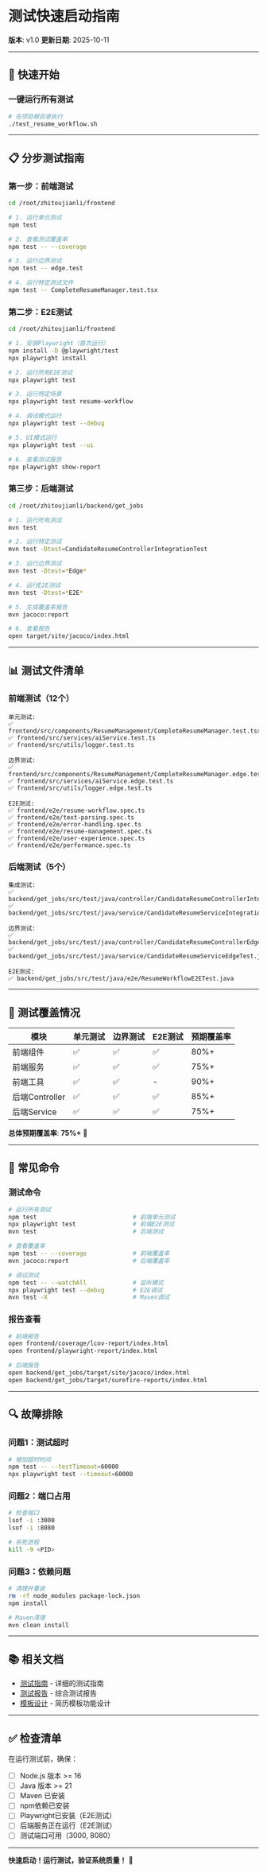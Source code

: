 # 测试快速启动指南

**版本**: v1.0
**更新日期**: 2025-10-11

---

## 🚀 快速开始

### 一键运行所有测试

```bash
# 在项目根目录执行
./test_resume_workflow.sh
```

---

## 📋 分步测试指南

### 第一步：前端测试

```bash
cd /root/zhitoujianli/frontend

# 1. 运行单元测试
npm test

# 2. 查看测试覆盖率
npm test -- --coverage

# 3. 运行边界测试
npm test -- edge.test

# 4. 运行特定测试文件
npm test -- CompleteResumeManager.test.tsx
```

### 第二步：E2E测试

```bash
cd /root/zhitoujianli/frontend

# 1. 安装Playwright（首次运行）
npm install -D @playwright/test
npx playwright install

# 2. 运行所有E2E测试
npx playwright test

# 3. 运行特定场景
npx playwright test resume-workflow

# 4. 调试模式运行
npx playwright test --debug

# 5. UI模式运行
npx playwright test --ui

# 6. 查看测试报告
npx playwright show-report
```

### 第三步：后端测试

```bash
cd /root/zhitoujianli/backend/get_jobs

# 1. 运行所有测试
mvn test

# 2. 运行特定测试
mvn test -Dtest=CandidateResumeControllerIntegrationTest

# 3. 运行边界测试
mvn test -Dtest=*Edge*

# 4. 运行E2E测试
mvn test -Dtest=*E2E*

# 5. 生成覆盖率报告
mvn jacoco:report

# 6. 查看报告
open target/site/jacoco/index.html
```

---

## 📊 测试文件清单

### 前端测试（12个）

```
单元测试:
✅ frontend/src/components/ResumeManagement/CompleteResumeManager.test.tsx
✅ frontend/src/services/aiService.test.ts
✅ frontend/src/utils/logger.test.ts

边界测试:
✅ frontend/src/components/ResumeManagement/CompleteResumeManager.edge.test.tsx
✅ frontend/src/services/aiService.edge.test.ts
✅ frontend/src/utils/logger.edge.test.ts

E2E测试:
✅ frontend/e2e/resume-workflow.spec.ts
✅ frontend/e2e/text-parsing.spec.ts
✅ frontend/e2e/error-handling.spec.ts
✅ frontend/e2e/resume-management.spec.ts
✅ frontend/e2e/user-experience.spec.ts
✅ frontend/e2e/performance.spec.ts
```

### 后端测试（5个）

```
集成测试:
✅ backend/get_jobs/src/test/java/controller/CandidateResumeControllerIntegrationTest.java
✅ backend/get_jobs/src/test/java/service/CandidateResumeServiceIntegrationTest.java

边界测试:
✅ backend/get_jobs/src/test/java/controller/CandidateResumeControllerEdgeTest.java
✅ backend/get_jobs/src/test/java/service/CandidateResumeServiceEdgeTest.java

E2E测试:
✅ backend/get_jobs/src/test/java/e2e/ResumeWorkflowE2ETest.java
```

---

## 🎯 测试覆盖情况

| 模块           | 单元测试 | 边界测试 | E2E测试 | 预期覆盖率 |
| -------------- | -------- | -------- | ------- | ---------- |
| 前端组件       | ✅       | ✅       | ✅      | 80%+       |
| 前端服务       | ✅       | ✅       | ✅      | 75%+       |
| 前端工具       | ✅       | ✅       | -       | 90%+       |
| 后端Controller | ✅       | ✅       | ✅      | 85%+       |
| 后端Service    | ✅       | ✅       | ✅      | 75%+       |

**总体预期覆盖率**: **75%+** 🌟

---

## 📝 常见命令

### 测试命令

```bash
# 运行所有测试
npm test                           # 前端单元测试
npx playwright test                # 前端E2E测试
mvn test                           # 后端测试

# 查看覆盖率
npm test -- --coverage             # 前端覆盖率
mvn jacoco:report                  # 后端覆盖率

# 调试测试
npm test -- --watchAll             # 监听模式
npx playwright test --debug        # E2E调试
mvn test -X                        # Maven调试
```

### 报告查看

```bash
# 前端报告
open frontend/coverage/lcov-report/index.html
open frontend/playwright-report/index.html

# 后端报告
open backend/get_jobs/target/site/jacoco/index.html
open backend/get_jobs/target/surefire-reports/index.html
```

---

## 🔍 故障排除

### 问题1：测试超时

```bash
# 增加超时时间
npm test -- --testTimeout=60000
npx playwright test --timeout=60000
```

### 问题2：端口占用

```bash
# 检查端口
lsof -i :3000
lsof -i :8080

# 杀死进程
kill -9 <PID>
```

### 问题3：依赖问题

```bash
# 清理并重装
rm -rf node_modules package-lock.json
npm install

# Maven清理
mvn clean install
```

---

## 📚 相关文档

- [测试指南](EDGE_AND_E2E_TEST_GUIDE.md) - 详细的测试指南
- [测试报告](COMPREHENSIVE_TEST_REPORT.md) - 综合测试报告
- [模板设计](RESUME_TEMPLATE_DESIGN.md) - 简历模板功能设计

---

## ✅ 检查清单

在运行测试前，确保：

- [ ] Node.js 版本 >= 16
- [ ] Java 版本 >= 21
- [ ] Maven 已安装
- [ ] npm依赖已安装
- [ ] Playwright已安装（E2E测试）
- [ ] 后端服务正在运行（E2E测试）
- [ ] 测试端口可用（3000, 8080）

---

**快速启动！运行测试，验证系统质量！** 🚀
